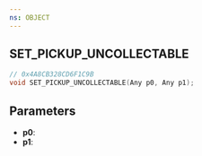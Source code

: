 ```yaml
---
ns: OBJECT
---
```

## SET_PICKUP_UNCOLLECTABLE

```c
// 0x4A8CB328CD6F1C9B
void SET_PICKUP_UNCOLLECTABLE(Any p0, Any p1);
```

## Parameters
* **p0**:
* **p1**:
